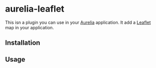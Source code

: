 # aurelia-leaflet

This isn a plugin you can use in your [Aurelia](http://www.aurelia.io/) application. It add a [Leaflet](http://leafletjs.com/) map in your application.

## Installation


## Usage



